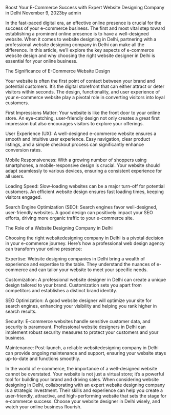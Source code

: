 Boost Your E-Commerce Success with Expert Website Designing Company in Delhi
November 9, 2023by admin

In the fast-paced digital era, an effective online presence is crucial for the success of your e-commerce business. The first and most vital step toward establishing a prominent online presence is to have a well-designed website. When it comes to website designing in Delhi, partnering with a professional website designing company in Delhi can make all the difference. In this article, we’ll explore the key aspects of e-commerce website design and why choosing the right website designer in Delhi is essential for your online business.

The Significance of E-Commerce Website Design

Your website is often the first point of contact between your brand and potential customers. It’s the digital storefront that can either attract or deter visitors within seconds. The design, functionality, and user experience of your e-commerce website play a pivotal role in converting visitors into loyal customers.

First Impressions Matter: Your website is like the front door to your online store. An eye-catching, user-friendly design not only creates a great first impression but also encourages visitors to explore your offerings.

User Experience (UX): A well-designed e-commerce website ensures a smooth and intuitive user experience. Easy navigation, clear product listings, and a simple checkout process can significantly enhance conversion rates.

Mobile Responsiveness: With a growing number of shoppers using smartphones, a mobile-responsive design is crucial. Your website should adapt seamlessly to various devices, ensuring a consistent experience for all users.

Loading Speed: Slow-loading websites can be a major turn-off for potential customers. An efficient website design ensures fast loading times, keeping visitors engaged.

Search Engine Optimization (SEO): Search engines favor well-designed, user-friendly websites. A good design can positively impact your SEO efforts, driving more organic traffic to your e-commerce site.

The Role of a Website Designing Company in Delhi

Choosing the right websitedesigning company in Delhi is a pivotal decision in your e-commerce journey. Here’s how a professional web design agency can transform your online presence:

Expertise: Website designing companies in Delhi bring a wealth of experience and expertise to the table. They understand the nuances of e-commerce and can tailor your website to meet your specific needs.

Customization: A professional website designer in Delhi can create a unique design tailored to your brand. Customization sets you apart from competitors and establishes a distinct brand identity.

SEO Optimization: A good website designer will optimize your site for search engines, enhancing your visibility and helping you rank higher in search results.

Security: E-commerce websites handle sensitive customer data, and security is paramount. Professional website designers in Delhi can implement robust security measures to protect your customers and your business.

Maintenance: Post-launch, a reliable websitedesigning company in Delhi can provide ongoing maintenance and support, ensuring your website stays up-to-date and functions smoothly.

In the world of e-commerce, the importance of a well-designed website cannot be overstated. Your website is not just a virtual store; it’s a powerful tool for building your brand and driving sales. When considering website designing in Delhi, collaborating with an expert website designing company is a strategic investment. Their skills and experience can help you create a user-friendly, attractive, and high-performing website that sets the stage for e-commerce success. Choose your website designer in Delhi wisely, and watch your online business flourish.

